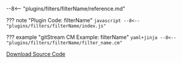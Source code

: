 <!--
This is a template file for a gitStream plugin README.md files

In a nutshell, the custom filter pages are published under /docs/plugins, and all associated content and examples are imported via associated files inside that directory.

How to use this template.

1. Create a README.md file inside the plugin's directory and copy/paste the content of this file into it.
1. Find a replace the strings below with the appropriate information


Here are the strings to replace

- plugins/filters/filterName/ - change this to match the directory of the plugin. This should match the function exported in the plugin's index.js
- filterName - This should match the function exported in the plugin's index.js 
- filter_name - This should match the name of CM example file that is included with the plugin.
-->


--8<-- "plugins/filters/filterName/reference.md"

??? note "Plugin Code: filterName"
    ```javascript
    --8<-- "plugins/filters/filterName/index.js"
    ```
    <div class="result" markdown>
    <span>
    </span>
    </div>


??? example "gitStream CM Example: filterName"
    ```yaml+jinja
    --8<-- "plugins/filters/filterName/filter_name.cm"
    ```
    <div class="result" markdown>
    <span>
    </span>
    </div>

[Download Source Code](https://github.com/linear-b/gitstream/tree/main/plugins/filters/filterName)
